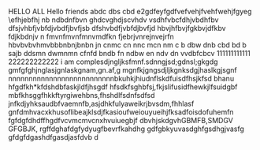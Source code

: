 HELLO ALL 
Hello friends 
abdc dbs cbd
e2gdfeyfgdfvefvehjfvehfwehjfgyeg
\efhjebfhj
nb ndbdnfbvn
ghdcvghdjscvhdv vsdhfvbcfdhjvbdhfbv
dfsjvhbfjvbfdjvbdfjbvfjsb
dfshvbdfjvbfdjbvfjd
hbvjhfbvjfgkbvjdfkbv fdjkbdnjv n
fmvnfmvnfmnvmdfkn
fjebrjvnrejnvejrfn
hbvbvbvhmvbbbnbnjbnbn
jn cnmc cn nnc mcn nm
c b dbw dnb cbd bd b sajb ddsmn dwmnmn
 cfnfd bndb fn ndbw 
 en ndv dn vvdbfcbcv 
111111111111
222222222222
i am complesdjngljksfmnf.sdnngjsd;gdnsl;gkgdg
gmfgfghjnglasjgnlaskgnam,gn.af,g
mgnfkjgngsdjljkgnksdgjhaslkgjsgnf
nnnnnnnnnnnnnnnnnnnnnnnnnnbkuhkjhiudnflskdfuisdfhsjkfsd
bhanu hfgdfkh*kfdshdbfaskjldfjhsgdf
hfsdkfsghbfsj,fkjslifusidfhewkjlfsuidgbf
mbfkhsggfhkkftyrgiwehbns,fhshdlfsdnfsdfsd
jnfkdjyhksaudbfvaemnfb,asjdhkfulyaweikrjbvsdm,fhhlasf
gnfdmhvacxkhusoflibeajklsdjfkasioufweiouyueihjfksadfoisdofuhemfn
fgfdgfdhdffhgdfvcvmcmvcnxhvuiuegbjf
dbvhjskdgvhGBMFB,SMDGV
GFGBJK,
rgffdghafdgfydyugfbevrfkahdhg
gdfgbkyuvasdghfgsdhgjvasfg
gfdgfdgashdfgasdjasfdvb d
